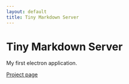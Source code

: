 ```yaml
---
layout: default
title: Tiny Markdown Server
---
```

# Tiny Markdown Server

My first electron application.

[Project page](https://github.com/smori1983/tiny-markdown-server)
